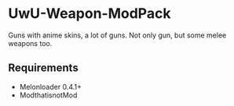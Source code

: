 # UwU-Weapon-ModPack
Guns with anime skins, a lot of guns. Not only gun, but some melee weapons too. 

## Requirements
- Melonloader 0.4.1+
- ModthatisnotMod
